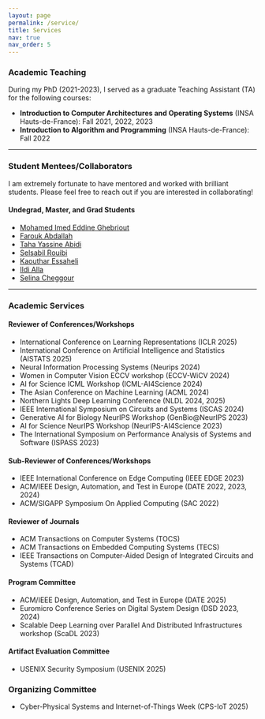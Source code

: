```yaml
---
layout: page
permalink: /service/
title: Services
nav: true
nav_order: 5
---
```


### Academic Teaching

During my PhD (2021-2023), I served as a graduate Teaching Assistant (TA) for the following courses:

- **Introduction to Computer Architectures and Operating Systems** (INSA Hauts-de-France): Fall 2021, 2022, 2023
- **Introduction to Algorithm and Programming** (INSA Hauts-de-France): Fall 2022

---

### Student Mentees/Collaborators

I am extremely fortunate to have mentored and worked with brilliant students. Please feel free to reach out if you are interested in collaborating!

#### Undegrad, Master, and Grad Students

- [Mohamed Imed Eddine Ghebriout](https://dz.linkedin.com/in/mohamed-imed-eddine-ghebriout-a4b9601b1)
- [Farouk Abdallah](https://www.linkedin.com/in/farouk-abdallah/)
- [Taha Yassine Abidi](https://www.linkedin.com/in/tahayacinabidi/)
- [Selsabil Rouibi](https://www.linkedin.com/in/selsabil-rouibi/)
- [Kaouthar Essaheli](https://www.linkedin.com/in/kaouthar-essaheli-78667921a/)
- [Ildi Alla](https://www.linkedin.com/in/ildi-alla-7268b2184/)
- [Selina Cheggour](https://fr.linkedin.com/in/selina-cheggour)


---

### Academic Services

#### Reviewer of Conferences/Workshops

- International Conference on Learning Representations (ICLR 2025)
- International Conference on Artificial Intelligence and Statistics (AISTATS 2025)
- Neural Information Processing Systems (Neurips 2024)
- Women in Computer Vision ECCV workshop (ECCV-WiCV 2024)
- AI for Science ICML Workshop (ICML-AI4Science 2024)
- The Asian Conference on Machine Learning (ACML 2024)
- Northern Lights Deep Learning Conference (NLDL 2024, 2025)
- IEEE International Symposium on Circuits and Systems (ISCAS 2024)
- Generative AI for Biology NeurIPS Workshop (GenBio@NeurIPS 2023)
- AI for Science NeurIPS Workshop (NeurIPS-AI4Science 2023)
- The International Symposium on Performance Analysis of Systems and Software (ISPASS 2023)

#### Sub-Reviewer of Conferences/Workshops

- IEEE International Conference on Edge Computing (IEEE EDGE 2023)
- ACM/IEEE Design, Automation, and Test in Europe (DATE 2022, 2023, 2024)
- ACM/SIGAPP Symposium On Applied Computing (SAC 2022)

#### Reviewer of Journals

- ACM Transactions on Computer Systems (TOCS)
- ACM Transactions on Embedded Computing Systems (TECS)
- IEEE Transactions on Computer-Aided Design of Integrated Circuits and Systems (TCAD)

#### Program Committee

- ACM/IEEE Design, Automation, and Test in Europe (DATE 2025)
- Euromicro Conference Series on Digital System Design (DSD 2023, 2024)
- Scalable Deep Learning over Parallel And Distributed Infrastructures workshop (ScaDL 2023)

#### Artifact Evaluation Committee

- USENIX Security Symposium (USENIX 2025)

### Organizing Committee

- Cyber-Physical Systems and Internet-of-Things Week (CPS-IoT 2025)
